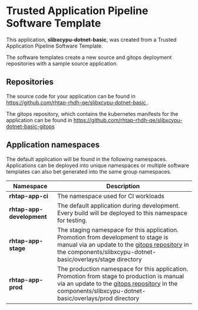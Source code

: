 # Trusted Application Pipeline Software Template

This application, **slibxcypu-dotnet-basic**, was created from a Trusted Application Pipeline Software Template.

The software templates create a new source and gitops deployment repositories with a sample source application. 

## Repositories

The source code for your application can be found in [https://github.com/rhtap-rhdh-qe/slibxcypu-dotnet-basic ](https://github.com/rhtap-rhdh-qe/slibxcypu-dotnet-basic ).
 
The gitops repository, which contains the kubernetes manifests for the application can be found in 
[https://github.com/rhtap-rhdh-qe/slibxcypu-dotnet-basic-gitops ](https://github.com/rhtap-rhdh-qe/slibxcypu-dotnet-basic-gitops ) 

## Application namespaces 

The default application will be found in the following namespaces. Applications can be deployed into unique namespaces or multiple software templates can also bet generated into the same group namespaces.  

|  Namespace   |  Description   |  
| -------- | -------- |
| **rhtap-app-ci** | The namespace used for CI workloads |
| **rhtap-app-development** | The default application during development. Every build will be deployed to this namespace for testing. |
| **rhtap-app-stage** | The staging namespace for this application. Promotion from development to stage is manual via an update to the [gitops repository](https://github.com/rhtap-rhdh-qe/slibxcypu-dotnet-basic-gitops ) in the components/slibxcypu-dotnet-basic/overlays/stage directory |
| **rhtap-app-prod** | The production namespace for this application. Promotion from stage to production is manual via an update to the [gitops repository](https://github.com/rhtap-rhdh-qe/slibxcypu-dotnet-basic-gitops ) in the components/slibxcypu-dotnet-basic/overlays/prod directory |